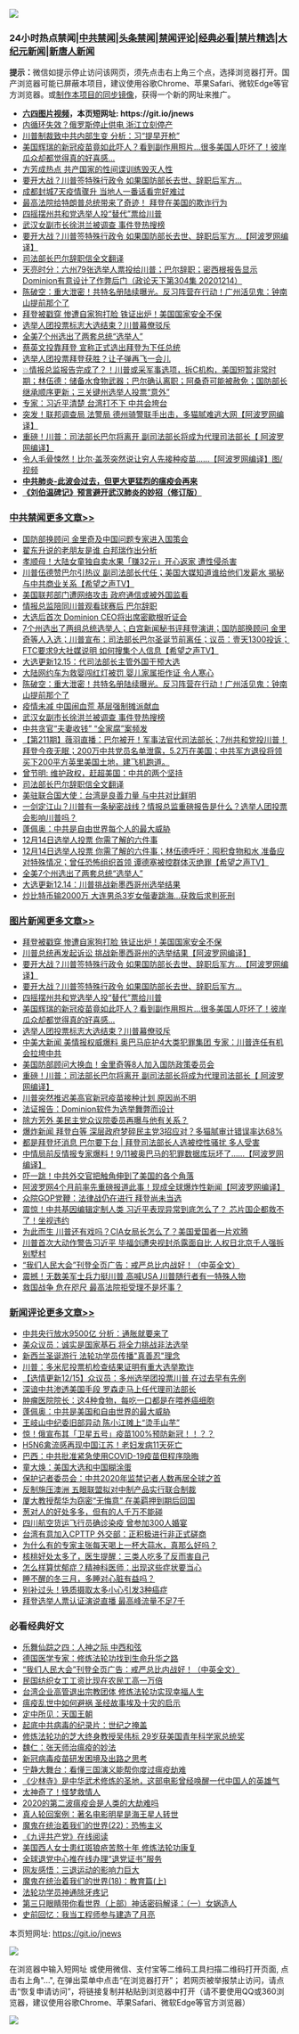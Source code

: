 ![](https://raw.githubusercontent.com/fqnews/bnews/master/64photo/fqnews-qr.jpg)

<div id="tt">
<h3>24小时热点禁闻|<a href="#%E4%B8%AD%E5%85%B1%E7%A6%81%E9%97%BB%E6%9B%B4%E5%A4%9A%E6%96%87%E7%AB%A0">中共禁闻</a>|<a href="#%E5%9B%BE%E7%89%87%E6%96%B0%E9%97%BB%E6%9B%B4%E5%A4%9A%E6%96%87%E7%AB%A0">头条禁闻</a>|<a href="#%E6%96%B0%E9%97%BB%E8%AF%84%E8%AE%BA%E6%9B%B4%E5%A4%9A%E6%96%87%E7%AB%A0">禁闻评论|<a href="#%E5%BF%85%E7%9C%8B%E7%BB%8F%E5%85%B8%E5%A5%BD%E6%96%87">经典必看|<a href="/video.md#%E7%A6%81%E7%89%87%E7%B2%BE%E9%80%89">禁片精选</a>|<a href="https://github.com/fqnews/djy/blob/master/gb/nf1351518.md#1">大纪元新闻</a>|<a href="https://github.com/fqnews/ntdtv/blob/master/gb/prog204.md#1">新唐人新闻</a></h3>
<div><b>提示：</b>微信如提示停止访问该网页，须先点击右上角三个点，选择浏览器打开。国产浏览器可能已屏蔽本项目，建议使用谷歌Chrome、苹果Safari、微软Edge等官方浏览器。或<a href="https://github.com/fqnews/bnews/blob/master/%E5%88%B6%E4%BD%9Cgit%E7%A6%81%E9%97%BB%E9%95%9C%E5%83%8F.md">制作本项目的同步镜像</a>，获得一个新的网址来推广。</div>
<ul>
<li><b><a href="http://d1.bdrive.tk/64.mp4" target="_blank">六四图片视频</a>，本页短网址: https://git.io/jnews</b></li>
<li><a href="/cnnews/20201215/1447804.md">内循环失效？俄罗斯停止供电 浙江立刻停产</a></li>
<li><a href="/cbnews/20201215/1447799.md">川普制裁致中共内部生变 分析：习“提早开枪”</a></li>
<li><a href="/comments/20201215/1447764.md">美国辉瑞的新冠疫苗竟如此吓人？看到副作用照片…很多美国人吓坏了！彼岸瓜众却都觉得真的好喜感…</a></li>
<li><a href="/cbnews/20201215/1447821.md">方芳成热点 共产国家的性间谍训练毁灭人性</a></li>
<li><a href="/topimagenews/20201215/1448013.md">要开大战？川普签特殊行政令 如果国防部长去世、辞职后军方…</a></li>
<li><a href="/cnnews/20201215/1448222.md">成都封城7天疫情骤升 当地人一番话看完好难过</a></li>
<li><a href="/taiwannews/20201215/1448228.md">最高法院给特朗普总统带来了奇迹！ 拜登在美国的欺诈行为</a></li>
<li><a href="/topimagenews/20201215/1447943.md">四摇摆州共和党选举人投“替代”票给川普</a></li>
<li><a href="/cbnews/20201215/1448234.md">武汉女副市长徐洪兰被调查 事件登热搜榜</a></li>
<li><a href="/topimagenews/20201215/1448053.md">要开大战？川普签特殊行政令 如果国防部长去世、辞职后军方…【阿波罗网编译】</a></li>
<li><a href="/cbnews/20201215/1448173.md">司法部长巴尔辞职信全文翻译</a></li>
<li><a href="/cbnews/20201215/1447963.md">天亮时分：六州79张选举人票投给川普；巴尔辞职；密西根报告显示Dominion有意设计了作弊后门（政论天下第304集 20201214）</a></li>
<li><a href="/cbnews/20201215/1448277.md">陈破空：重大泄密！共特名册陆续曝光。反习阵营在行动！广州活见鬼：钟南山提前那个了</a></li>
<li><a href="/topimagenews/20201215/1448302.md">拜登被戳穿 惨遭自家狗打脸 铁证出炉！美国国家安全不保</a></li>
<li><a href="/topimagenews/20201215/1447921.md">选举人团投票标志大选结束？川普幕僚驳斥</a></li>
<li><a href="/cbnews/20201215/1448063.md">全美7个州选出了两套总统“选举人”</a></li>
<li><a href="/taiwannews/20201215/1448050.md">蔡英文投靠拜登 宣称正式选出拜登为下任总统</a></li>
<li><a href="/worldnews/usa/20201215/1448079.md">选举人团投票拜登获胜？让子弹再飞一会儿</a></li>
<li><a href="/bannedvideo/20201215/1448119.md">💥情报总监报告完成了？！川普或采军事选项，拆C机构，美国短暂非常时期；林伍德：储备水食物武器；巴尔确认离职；阿桑奇可能被赦免；国防部长继承顺序更新；三关键州选举人投票“意外”</a></li>
<li><a href="/cbnews/20201215/1447822.md">专家：习近平清楚 台湾打不下 中共会垮台</a></li>
<li><a href="/cnnews/20201215/1448313.md">突发！联邦调查局 法警局 德州骑警联手出击，多猫腻难逃大网【阿波罗网编译】</a></li>
<li><a href="/topimagenews/20201215/1447875.md">重磅！川普：司法部长巴尔将离开 副司法部长将成为代理司法部长【 阿波罗网编译】</a></li>
<li><a href="/cnnews/20201215/1447858.md">令人毛骨悚然！比尔·盖茨突然说让穷人先接种疫苗……【阿波罗网编译】图/视频</a></li>
<li><b><a href="/comments/20200211/1275071.md" target="_blank">中共肺炎-此波会过去，但更大更猛烈的瘟疫会再来</a></b></li>
<li><b><a href="/comments/20200207/1272816.md" target="_blank">《刘伯温碑记》预言避开武汉肺炎的妙招（修订版）</a></b></li>
</ul>
</div>

<div class="catlist">
<h3><a href="/cbnews/" target="_blank">中共禁闻</a><span><a href="/cbnews/" target="_blank" rel="nofollow">更多文章>></a></span></h3>
<ul>
<li><a href="/cbnews/20201216/1448433.md" target="_blank">国防部换顾问 金里奇及中国问题专家进入国策会</a></li>
<li><a href="/cbnews/20201216/1448432.md" target="_blank">翟东升说的老朋友是谁 白邦瑞作出分析</a></li>
<li><a href="/cbnews/20201216/1448422.md" target="_blank">孝顺母！大陆女童独自卖水果「赚32元」开心返家 遭性侵杀害</a></li>
<li><a href="/cbnews/20201216/1448407.md" target="_blank">川普伍德赞巴尔引热议  副司法部长代任；美国大媒知道谁给他们发薪水 揭秘与中共商业关系【希望之声TV】</a></li>
<li><a href="/cbnews/20201216/1448373.md" target="_blank">美国联邦部门遭网络攻击 政府通信或被外国监看</a></li>
<li><a href="/cbnews/20201215/1448320.md" target="_blank">情报总监陪同川普观看球赛后 巴尔辞职</a></li>
<li><a href="/cbnews/20201215/1448304.md" target="_blank">大选后首次 Dominion CEO将出席密歇根听证会</a></li>
<li><a href="/cbnews/20201215/1448301.md" target="_blank">7个州选出了两组总统选举人；白宫新闻秘书评拜登演讲；国防部换顾问 金里奇等人入选；川普宣布：司法部长巴尔圣诞节前离任；议员：壹天1300投诉；FTC要求9大社媒说明 如何搜集个人信息【希望之声TV】</a></li>
<li><a href="/cbnews/20201215/1448299.md" target="_blank">大选更新12.15：代司法部长主管外国干预大选</a></li>
<li><a href="/cbnews/20201215/1448298.md" target="_blank">大陆网约车为救婴闯红灯被罚 婴儿家属拒作证 令人寒心</a></li>
<li><a href="/cbnews/20201215/1448277.md" target="_blank">陈破空：重大泄密！共特名册陆续曝光。反习阵营在行动！广州活见鬼：钟南山提前那个了</a></li>
<li><a href="/cbnews/20201215/1448257.md" target="_blank">疫情未减 中国闹血荒 基层强制摊派献血</a></li>
<li><a href="/cbnews/20201215/1448234.md" target="_blank">武汉女副市长徐洪兰被调查 事件登热搜榜</a></li>
<li><a href="/cbnews/20201215/1448233.md" target="_blank">中共贪官“夫妻收钱” “全家腐”案频发</a></li>
<li><a href="/cbnews/20201215/1448220.md" target="_blank">【第211期】薇羽直播：巴尔被开！军事法官代司法部长；7州共和党投川普！拜登今夜无眠；200万中共党员名单泄露，5.2万在美国；中共军方退役将领买下200平方英里美国土地，建飞机跑道。</a></li>
<li><a href="/cbnews/20201215/1448179.md" target="_blank">曾节明: 维护政权，赶超美国：中共的两个坚持</a></li>
<li><a href="/cbnews/20201215/1448173.md" target="_blank">司法部长巴尔辞职信全文翻译</a></li>
<li><a href="/cbnews/20201215/1448121.md" target="_blank">美驻联合国大使：台湾是良善力量 与中共对比鲜明</a></li>
<li><a href="/cbnews/20201215/1448111.md" target="_blank">一剑定江山？川普有一条秘密战线？情报总监重磅报告是什么？选举人团投票会影响川普吗？</a></li>
<li><a href="/cbnews/20201215/1448094.md" target="_blank">蓬佩奥：中共是自由世界每个人的最大威胁</a></li>
<li><a href="/cbnews/20201215/1448090.md" target="_blank">12月14日选举人投票 你需了解的六件事</a></li>
<li><a href="/cbnews/20201215/1448085.md" target="_blank">12月14日选举人投票 你需了解的六件事；林伍德呼吁：囤积食物和水 准备应对特殊情况；曾任恐怖组织首领 谭德塞被控群体灭绝罪【希望之声TV】</a></li>
<li><a href="/cbnews/20201215/1448063.md" target="_blank">全美7个州选出了两套总统“选举人”</a></li>
<li><a href="/cbnews/20201215/1448062.md" target="_blank">大选更新12.14：川普挑战新墨西哥州选举结果</a></li>
<li><a href="/cbnews/20201215/1447989.md" target="_blank">炒比特币输2000万 大连男杀3岁女偕妻跳海…获救后求判死刑</a></li>

</ul>
</div>
<div class="catlist">
<h3><a href="/topimagenews/" target="_blank">图片新闻</a><span><a href="/topimagenews/" target="_blank" rel="nofollow">更多文章>></a></span></h3>
<ul>
<li><a href="/topimagenews/20201215/1448302.md" target="_blank">拜登被戳穿 惨遭自家狗打脸 铁证出炉！美国国家安全不保</a></li>
<li><a href="/topimagenews/20201215/1448146.md" target="_blank">川普总统再发起诉讼 挑战新墨西哥州的选举结果【阿波罗网编译】</a></li>
<li><a href="/topimagenews/20201215/1448053.md" target="_blank">要开大战？川普签特殊行政令 如果国防部长去世、辞职后军方…【阿波罗网编译】</a></li>
<li><a href="/topimagenews/20201215/1448013.md" target="_blank">要开大战？川普签特殊行政令 如果国防部长去世、辞职后军方…</a></li>
<li><a href="/topimagenews/20201215/1447943.md" target="_blank">四摇摆州共和党选举人投“替代”票给川普</a></li>
<li><a href="/comments/20201215/1447764.md" target="_blank">美国辉瑞的新冠疫苗竟如此吓人？看到副作用照片…很多美国人吓坏了！彼岸瓜众却都觉得真的好喜感…</a></li>
<li><a href="/topimagenews/20201215/1447921.md" target="_blank">选举人团投票标志大选结束？川普幕僚驳斥</a></li>
<li><a href="/topimagenews/20201215/1447919.md" target="_blank">中美大新闻 美情报权威爆料 奥巴马庇护4大类犯罪集团 专家：川普连任有机会拉垮中共</a></li>
<li><a href="/topimagenews/20201215/1447918.md" target="_blank">美国防部顾问大换血！金里奇等8人加入国防政策委员会</a></li>
<li><a href="/topimagenews/20201215/1447875.md" target="_blank">重磅！川普：司法部长巴尔将离开 副司法部长将成为代理司法部长【 阿波罗网编译】</a></li>
<li><a href="/topimagenews/20201215/1447874.md" target="_blank">川普突然推迟美高官新冠疫苗接种计划 原因尚不明</a></li>
<li><a href="/topimagenews/20201215/1447819.md" target="_blank">法证报告：Dominion软件为选举舞弊而设计</a></li>
<li><a href="/topimagenews/20201215/1447818.md" target="_blank">除方芳外 美民主党众议院委员再曝与他有关系？</a></li>
<li><a href="/topimagenews/20201215/1447817.md" target="_blank">爆炸新闻 拜登白等 深层政府梦碎民主党3招应对？多猫腻审计错误率达68%</a></li>
<li><a href="/topimagenews/20201215/1447788.md" target="_blank">都是拜登坏消息 巴尔要下台 | 拜登司法部长人选被控性骚扰 多人受害</a></li>
<li><a href="/topimagenews/20201215/1447779.md" target="_blank">中情局前反情报专家爆料！9/11被奥巴马的犯罪数据库玩坏了……【阿波罗网编译】</a></li>
<li><a href="/topimagenews/20201214/1447551.md" target="_blank">吓一跳！中共外交官把触角伸到了美国的各个角落</a></li>
<li><a href="/topimagenews/20201214/1447438.md" target="_blank">阿波罗网4个月前率先重磅报道此事！现成全球爆炸性新闻【阿波罗网编译】</a></li>
<li><a href="/topimagenews/20201214/1447269.md" target="_blank">众院GOP党鞭：法律战仍在进行 拜登尚未当选</a></li>
<li><a href="/topimagenews/20201214/1447268.md" target="_blank">震惊！中共基因编辑定制人类 习近平表现异常到底怎么了？ 芯片国企都救不了！坐视违约</a></li>
<li><a href="/topimagenews/20201214/1447208.md" target="_blank">为此而生 川普还有戏吗？CIA女局长怎么了？美国爱国者一片欢腾</a></li>
<li><a href="/topimagenews/20201213/1446977.md" target="_blank">川普首次大动作警告习近平 毕福剑遭央视封杀露面自比 人权日北京千人强拆别墅村</a></li>
<li><a href="/comments/20201213/1446945.md" target="_blank">&#8220;我们人民大会&#8221;刊登全页广告：戒严总比内战好！（中英全文）</a></li>
<li><a href="/topimagenews/20201213/1446790.md" target="_blank">震撼！无数美军士兵力挺川普 高喊USA 川普随行者有一特殊人物</a></li>
<li><a href="/topimagenews/20201213/1446728.md" target="_blank">救国战争 危在咫尺 最高法院拒受理不是坏事？</a></li>

</ul>
</div>
<div class="catlist">
<h3><a href="/comments/" target="_blank">新闻评论</a><span><a href="/comments/" target="_blank" rel="nofollow">更多文章>></a></span></h3>
<ul>
<li><a href="/comments/20201216/1448431.md" target="_blank">中共央行放水9500亿 分析：通胀就要来了</a></li>
<li><a href="/comments/20201216/1448430.md" target="_blank">美众议员：诚实是国家基石 将全力挑战非法选举</a></li>
<li><a href="/comments/20201216/1448429.md" target="_blank">新西兰圣诞游行 法轮功学员传播&quot;真善忍&quot;理念</a></li>
<li><a href="/comments/20201216/1448406.md" target="_blank">川普：多米尼投票机检查结果证明有重大选举欺诈</a></li>
<li><a href="/comments/20201216/1448405.md" target="_blank">【选情更新12/15】众议员：多州选举团投票川普 在过去早有先例</a></li>
<li><a href="/comments/20201216/1448370.md" target="_blank">深谙中共渗透美国手段 罗森走马上任代理司法部长</a></li>
<li><a href="/comments/20201215/1448319.md" target="_blank">肿瘤医院院长：这4种食物，每吃一口都是在喂养癌细胞</a></li>
<li><a href="/comments/20201215/1448303.md" target="_blank">蓬佩奥：中共是美国和自由世界的最大威胁</a></li>
<li><a href="/comments/20201215/1448281.md" target="_blank">王岐山中纪委旧部异动 陈小江摊上“烫手山芋”</a></li>
<li><a href="/comments/20201215/1448280.md" target="_blank">惊！俄宣布其「卫星五号」疫苗100%预防新冠！！？？</a></li>
<li><a href="/comments/20201215/1448272.md" target="_blank">H5N6禽流感再现中国江苏！老妇发病11天死亡</a></li>
<li><a href="/comments/20201215/1448271.md" target="_blank">巴西：中共批准紧急使用COVID-19疫苗但程序隐晦</a></li>
<li><a href="/comments/20201215/1448259.md" target="_blank">童大焕：美国大选和中国糊涂蛋</a></li>
<li><a href="/comments/20201215/1448235.md" target="_blank">保护记者委员会：中共2020年监禁记者人数再居全球之首</a></li>
<li><a href="/comments/20201215/1448227.md" target="_blank">反制施压澳洲 五眼联盟拟对中制产品实行联合制裁</a></li>
<li><a href="/comments/20201215/1448206.md" target="_blank">厦大教授帮华为窃密“无悔意” 在美羁押到期后回国</a></li>
<li><a href="/comments/20201215/1448174.md" target="_blank">葱对人的好处多多，但有的人千万不能碰</a></li>
<li><a href="/comments/20201215/1448166.md" target="_blank">四川航空货运飞行员确诊染疫 曾参加300人婚宴</a></li>
<li><a href="/comments/20201215/1448165.md" target="_blank">台湾有意加入CPTTP 外交部：正积极进行非正式磋商</a></li>
<li><a href="/comments/20201215/1448164.md" target="_blank">为什么有的专家主张每天喝上一杯大蒜水，真那么好吗？</a></li>
<li><a href="/comments/20201215/1448163.md" target="_blank">核桃好处太多了，医生提醒：三类人吃多了反而害自己</a></li>
<li><a href="/comments/20201215/1448162.md" target="_blank">怎么样算忧郁症？精神科医师：出现这些症状要当心</a></li>
<li><a href="/comments/20201215/1448161.md" target="_blank">睡不醒的冬三月，多睡对心脏有益吗？</a></li>
<li><a href="/comments/20201215/1448160.md" target="_blank">别补过头！铁质摄取太多小心引发3种癌症</a></li>
<li><a href="/comments/20201215/1448149.md" target="_blank">拜登选举人票认证演说直播 最高峰流量不足7千</a></li>

</ul>
</div>

<div class="catlist">
<h3>必看经典好文</h3>
<ul>
<li><a href="/tculture/20190101/791144.md" target="_blank">乐舞仙踪之四：人神之际 中西和弦</a></li>
<li><a href="/comments/20200607/783186.md" target="_blank">德国医学专家：修炼法轮功找到生命升华之路</a></li>
<li><a href="/comments/20201213/1446945.md" target="_blank">&#8220;我们人民大会&#8221;刊登全页广告：戒严总比内战好！（中英全文）</a></li>
<li><a href="/lifebaike/20200515/1328783.md" target="_blank">民国纺织女工工资比现在农民工高一万倍</a></li>
<li><a href="/comments/20200528/1335859.md" target="_blank">台湾企业高管退出宗教团体 修炼法轮功实现幸福人生</a></li>
<li><a href="/comments/20200618/1346823.md" target="_blank">瘟疫乱世中如何避祸 圣经故事埃及十灾的启示</a></li>
<li><a href="/tculture/xiulian/20151111/470021.md" target="_blank">定中所见：天国王朝</a></li>
<li><a href="/comments/20200702/1354076.md" target="_blank">起底中共病毒的纪录片：世纪之掩盖</a></li>
<li><a href="/comments/20190517/1129285.md" target="_blank">修炼法轮功的芝大终身教授吴伟标 29岁获美国青年科学家总统奖</a></li>
<li><a href="/comments/20200224/1282494.md" target="_blank">魏仁：张天师治瘟疫的妙法</a></li>
<li><a href="/comments/20200917/1029129.md" target="_blank">新冠病毒疫苗研发困境及出路之思考</a></li>
<li><a href="/comments/20200527/1273654.md" target="_blank">宁静大舞台：看懂三国演义能帮你度过瘟疫劫难</a></li>
<li><a href="/comments/20201013/1412612.md" target="_blank">《少林寺》是中华武术修炼的圣地，这部电影曾经唤醒一代中国人的英雄气</a></li>
<li><a href="/ccpdope/20200907/1392129.md" target="_blank">太神奇了！怪梦救情人</a></li>
<li><a href="/comments/20200712/1359432.md" target="_blank">2020的第二波瘟疫会是人类的大劫难吗</a></li>
<li><a href="/comments/20200523/1332915.md" target="_blank">真人轮回案例：著名电影明星是海王星人转世</a></li>
<li><a href="/comments/20180804/981524.md" target="_blank">魔鬼在统治着我们的世界(22)：恐怖主义</a></li>
<li><a href="/bookonline/20131116/201057.md" target="_blank">《九评共产党》在线阅读</a></li>
<li><a href="/comments/20190126/1070164.md" target="_blank">美国西人女士患红斑狼疮苦熬十年 修炼法轮功康复</a></li>
<li><a href="/cbnews/20200819/1382346.md" target="_blank">全球退党中心推在线办理“退党证书”服务</a></li>
<li><a href="/cbnews/20200126/1265515.md" target="_blank">网友感悟：三退运动的影响力巨大</a></li>
<li><a href="/topimagenews/20180701/965109.md" target="_blank">魔鬼在统治着我们的世界(18)：教育篇(上)</a></li>
<li><a href="/health/20170626/780263.md" target="_blank">法轮功学员神通除牙疼记</a></li>
<li><a href="/comments/20200426/1319648.md" target="_blank">第三只眼睛带你看世界（上部）神话密码解译：（一）女娲造人</a></li>
<li><a href="/aomi/history/20141104/323033.md" target="_blank">史前回忆：我当工程师参与建造了月亮</a></li>

</ul>
</div>

本页短网址: https://git.io/jnews

![](https://raw.githubusercontent.com/fqnews/bnews/master/64photo/fqnews-qr.jpg)

在浏览器中输入短网址 或使用微信、支付宝等二维码工具扫描二维码打开页面, 点击右上角"...", 在弹出菜单中点击“在浏览器打开”； 若网页被举报禁止访问，请点击“恢复申请访问”，将链接复制并粘贴到浏览器中打开（请不要使用QQ或360浏览器，建议使用谷歌Chrome、苹果Safari、微软Edge等官方浏览器）

![](https://raw.githubusercontent.com/fqnews/bnews/master/64photo/wx.jpg)